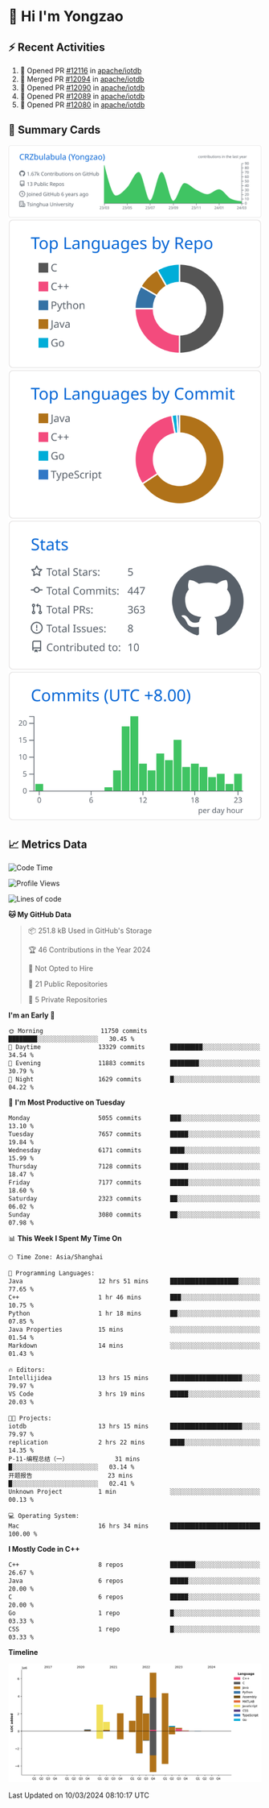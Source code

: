 # 👋 Hi I'm Yongzao

## ⚡ Recent Activities
<!--START_SECTION:activity-->
1. 💪 Opened PR [#12116](https://github.com/apache/iotdb/pull/12116) in [apache/iotdb](https://github.com/apache/iotdb)
2. 🎉 Merged PR [#12094](https://github.com/apache/iotdb/pull/12094) in [apache/iotdb](https://github.com/apache/iotdb)
3. 💪 Opened PR [#12090](https://github.com/apache/iotdb/pull/12090) in [apache/iotdb](https://github.com/apache/iotdb)
4. 💪 Opened PR [#12089](https://github.com/apache/iotdb/pull/12089) in [apache/iotdb](https://github.com/apache/iotdb)
5. 💪 Opened PR [#12080](https://github.com/apache/iotdb/pull/12080) in [apache/iotdb](https://github.com/apache/iotdb)
<!--END_SECTION:activity-->

## 🎑 Summary Cards

[![](https://raw.githubusercontent.com/CRZbulabula/CRZbulabula/main/profile-summary-card-output/github/0-profile-details.svg)](https://github.com/vn7n24fzkq/github-profile-summary-cards)
[![](https://raw.githubusercontent.com/CRZbulabula/CRZbulabula/main/profile-summary-card-output/github/1-repos-per-language.svg)](https://github.com/vn7n24fzkq/github-profile-summary-cards) [![](https://raw.githubusercontent.com/CRZbulabula/CRZbulabula/main/profile-summary-card-output/github/2-most-commit-language.svg)](https://github.com/vn7n24fzkq/github-profile-summary-cards)
[![](https://raw.githubusercontent.com/CRZbulabula/CRZbulabula/main/profile-summary-card-output/github/3-stats.svg)](https://github.com/vn7n24fzkq/github-profile-summary-cards) [![](https://raw.githubusercontent.com/CRZbulabula/CRZbulabula/main/profile-summary-card-output/github/4-productive-time.svg)](https://github.com/vn7n24fzkq/github-profile-summary-cards)

## 📈 Metrics Data

<!--START_SECTION:waka-->
![Code Time](http://img.shields.io/badge/Code%20Time-583%20hrs%2046%20mins-blue)

![Profile Views](http://img.shields.io/badge/Profile%20Views-1-blue)

![Lines of code](https://img.shields.io/badge/From%20Hello%20World%20I%27ve%20Written-25.6%20million%20lines%20of%20code-blue)

**🐱 My GitHub Data** 

> 📦 251.8 kB Used in GitHub's Storage 
 > 
> 🏆 46 Contributions in the Year 2024
 > 
> 🚫 Not Opted to Hire
 > 
> 📜 21 Public Repositories 
 > 
> 🔑 5 Private Repositories 
 > 
**I'm an Early 🐤** 

```text
🌞 Morning                11750 commits       ████████░░░░░░░░░░░░░░░░░   30.45 % 
🌆 Daytime                13329 commits       █████████░░░░░░░░░░░░░░░░   34.54 % 
🌃 Evening                11883 commits       ████████░░░░░░░░░░░░░░░░░   30.79 % 
🌙 Night                  1629 commits        █░░░░░░░░░░░░░░░░░░░░░░░░   04.22 % 
```
📅 **I'm Most Productive on Tuesday** 

```text
Monday                   5055 commits        ███░░░░░░░░░░░░░░░░░░░░░░   13.10 % 
Tuesday                  7657 commits        █████░░░░░░░░░░░░░░░░░░░░   19.84 % 
Wednesday                6171 commits        ████░░░░░░░░░░░░░░░░░░░░░   15.99 % 
Thursday                 7128 commits        █████░░░░░░░░░░░░░░░░░░░░   18.47 % 
Friday                   7177 commits        █████░░░░░░░░░░░░░░░░░░░░   18.60 % 
Saturday                 2323 commits        ██░░░░░░░░░░░░░░░░░░░░░░░   06.02 % 
Sunday                   3080 commits        ██░░░░░░░░░░░░░░░░░░░░░░░   07.98 % 
```


📊 **This Week I Spent My Time On** 

```text
🕑︎ Time Zone: Asia/Shanghai

💬 Programming Languages: 
Java                     12 hrs 51 mins      ███████████████████░░░░░░   77.65 % 
C++                      1 hr 46 mins        ███░░░░░░░░░░░░░░░░░░░░░░   10.75 % 
Python                   1 hr 18 mins        ██░░░░░░░░░░░░░░░░░░░░░░░   07.85 % 
Java Properties          15 mins             ░░░░░░░░░░░░░░░░░░░░░░░░░   01.54 % 
Markdown                 14 mins             ░░░░░░░░░░░░░░░░░░░░░░░░░   01.43 % 

🔥 Editors: 
Intellijidea             13 hrs 15 mins      ████████████████████░░░░░   79.97 % 
VS Code                  3 hrs 19 mins       █████░░░░░░░░░░░░░░░░░░░░   20.03 % 

🐱‍💻 Projects: 
iotdb                    13 hrs 15 mins      ████████████████████░░░░░   79.97 % 
replication              2 hrs 22 mins       ████░░░░░░░░░░░░░░░░░░░░░   14.35 % 
P-11-编程总结（一）             31 mins             █░░░░░░░░░░░░░░░░░░░░░░░░   03.14 % 
开题报告                     23 mins             █░░░░░░░░░░░░░░░░░░░░░░░░   02.41 % 
Unknown Project          1 min               ░░░░░░░░░░░░░░░░░░░░░░░░░   00.13 % 

💻 Operating System: 
Mac                      16 hrs 34 mins      █████████████████████████   100.00 % 
```

**I Mostly Code in C++** 

```text
C++                      8 repos             ███████░░░░░░░░░░░░░░░░░░   26.67 % 
Java                     6 repos             █████░░░░░░░░░░░░░░░░░░░░   20.00 % 
C                        6 repos             █████░░░░░░░░░░░░░░░░░░░░   20.00 % 
Go                       1 repo              █░░░░░░░░░░░░░░░░░░░░░░░░   03.33 % 
CSS                      1 repo              █░░░░░░░░░░░░░░░░░░░░░░░░   03.33 % 
```



**Timeline**

![Lines of Code chart](https://raw.githubusercontent.com/CRZbulabula/CRZbulabula/main/assets/bar_graph.png)


 Last Updated on 10/03/2024 08:10:17 UTC
<!--END_SECTION:waka-->

